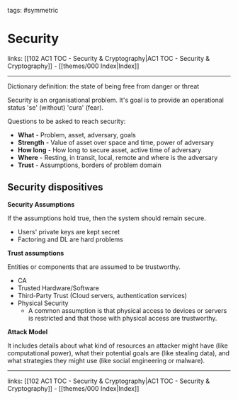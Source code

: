 tags: #symmetric 

# Security

links: [[102 AC1 TOC - Security & Cryptography|AC1 TOC - Security & Cryptography]] - [[themes/000 Index|Index]]

---

Dictionary definition:  the state of being free from danger or threat

Security is an organisational problem. It's goal is to provide an operational status 'se' (without) 'cura' (fear).

Questions to be asked to reach security:

- **What** - Problem, asset, adversary, goals
- **Strength** - Value of asset over space and time, power of adversary
- **How long** - How long to secure asset, active time of adversary
- **Where** - Resting, in transit, local, remote and where is the adversary
- **Trust** - Assumptions, borders of problem domain

## Security dispositives 

**Security Assumptions**

If the assumptions hold true, then the system should remain secure.

* Users' private keys are kept secret
* Factoring and DL are hard problems

**Trust assumptions**

Entities or components that are assumed to be trustworthy.

* CA
* Trusted Hardware/Software
* Third-Party Trust (Cloud servers, authentication services)
* Physical Security
	* A common assumption is that physical access to devices or servers is restricted and that those with physical access are trustworthy.

**Attack Model**

It includes details about what kind of resources an attacker might have (like computational power), what their potential goals are (like stealing data), and what strategies they might use (like social engineering or malware).

---
links: [[102 AC1 TOC - Security & Cryptography|AC1 TOC - Security & Cryptography]] - [[themes/000 Index|Index]]
